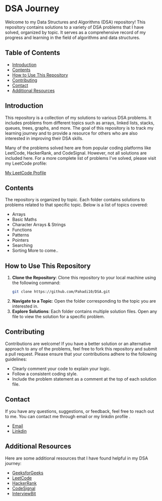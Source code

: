 # DSA Journey

Welcome to my Data Structures and Algorithms (DSA) repository! This repository contains solutions to a variety of DSA problems that I have solved, organized by topic. It serves as a comprehensive record of my progress and learning in the field of algorithms and data structures.

## Table of Contents

- [Introduction](#introduction)
- [Contents](#contents)
- [How to Use This Repository](#how-to-use-this-repository)
- [Contributing](#contributing)
- [Contact](#contact)
- [Additional Resources](#additional-resources)

## Introduction

This repository is a collection of my solutions to various DSA problems. It includes problems from different topics such as arrays, linked lists, stacks, queues, trees, graphs, and more. The goal of this repository is to track my learning journey and to provide a resource for others who are also interested in improving their DSA skills.

Many of the problems solved here are from popular coding platforms like LeetCode, HackerRank, and CodeSignal. However, not all solutions are included here. For a more complete list of problems I've solved, please visit my LeetCode profile:

[My LeetCode Profile](https://leetcode.com/pahadiBoy/)

## Contents

The repository is organized by topic. Each folder contains solutions to problems related to that specific topic. Below is a list of topics covered:

- Arrays
- Basic Maths
- Character Arrays & Strings
- Functions
- Patterns
- Pointers
- Searching
- Sorting
More to come..

## How to Use This Repository

1. **Clone the Repository**: Clone this repository to your local machine using the following command:
   ```bash
   git clone https://github.com/Pahadi10/DSA.git
   ```
2. **Navigate to a Topic**: Open the folder corresponding to the topic you are interested in.
3. **Explore Solutions**: Each folder contains multiple solution files. Open any file to view the solution for a specific problem.

## Contributing

Contributions are welcome! If you have a better solution or an alternative approach to any of the problems, feel free to fork this repository and submit a pull request. Please ensure that your contributions adhere to the following guidelines:
- Clearly comment your code to explain your logic.
- Follow a consistent coding style.
- Include the problem statement as a comment at the top of each solution file.

## Contact

If you have any questions, suggestions, or feedback, feel free to reach out to me. You can contact me through email or my linkdin profile .

- [Email](mailto:niteshsinghbhandari8@gmail.com)
- [Linkdin](https://www.linkedin.com/in/nitesh-singh-bhandari/)

## Additional Resources
Here are some additional resources that I have found helpful in my DSA journey:

- [GeeksforGeeks](https://www.geeksforgeeks.org/)
- [LeetCode](https://leetcode.com/)
- [HackerRank](https://www.hackerrank.com/)
- [CodeSignal](https://codesignal.com/)
- [InterviewBit](https://www.interviewbit.com/)